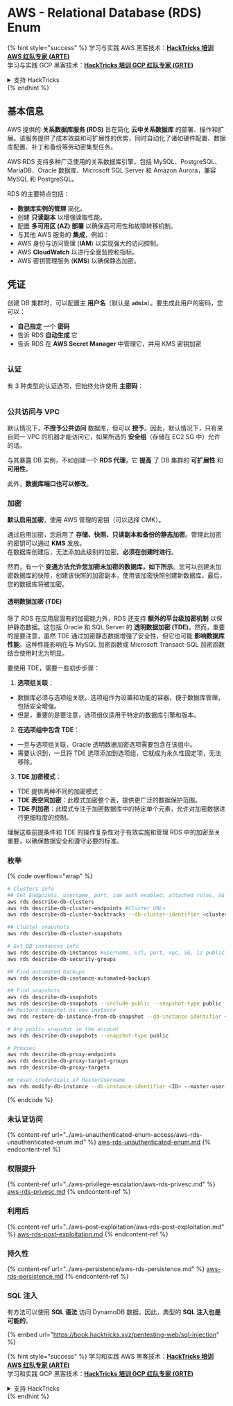 # AWS - Relational Database (RDS) Enum

{% hint style="success" %}
学习与实践 AWS 黑客技术：<img src="../../../.gitbook/assets/image (1).png" alt="" data-size="line">[**HackTricks 培训 AWS 红队专家 (ARTE)**](https://training.hacktricks.xyz/courses/arte)<img src="../../../.gitbook/assets/image (1).png" alt="" data-size="line">\
学习与实践 GCP 黑客技术：<img src="../../../.gitbook/assets/image (2).png" alt="" data-size="line">[**HackTricks 培训 GCP 红队专家 (GRTE)**<img src="../../../.gitbook/assets/image (2).png" alt="" data-size="line">](https://training.hacktricks.xyz/courses/grte)

<details>

<summary>支持 HackTricks</summary>

* 查看 [**订阅计划**](https://github.com/sponsors/carlospolop)!
* **加入** 💬 [**Discord 群组**](https://discord.gg/hRep4RUj7f) 或 [**Telegram 群组**](https://t.me/peass) 或 **关注** 我们的 **Twitter** 🐦 [**@hacktricks\_live**](https://twitter.com/hacktricks\_live)**.**
* **通过向** [**HackTricks**](https://github.com/carlospolop/hacktricks) 和 [**HackTricks Cloud**](https://github.com/carlospolop/hacktricks-cloud) GitHub 仓库提交 PR 分享黑客技巧。

</details>
{% endhint %}

## 基本信息

AWS 提供的 **关系数据库服务 (RDS)** 旨在简化 **云中关系数据库** 的部署、操作和扩展。该服务提供了成本效益和可扩展性的优势，同时自动化了诸如硬件配置、数据库配置、补丁和备份等劳动密集型任务。

AWS RDS 支持多种广泛使用的关系数据库引擎，包括 MySQL、PostgreSQL、MariaDB、Oracle 数据库、Microsoft SQL Server 和 Amazon Aurora，兼容 MySQL 和 PostgreSQL。

RDS 的主要特点包括：

* **数据库实例的管理** 简化。
* 创建 **只读副本** 以增强读取性能。
* 配置 **多可用区 (AZ) 部署** 以确保高可用性和故障转移机制。
* 与其他 AWS 服务的 **集成**，例如：
* AWS 身份与访问管理 (**IAM**) 以实现强大的访问控制。
* AWS **CloudWatch** 以进行全面监控和指标。
* AWS 密钥管理服务 (**KMS**) 以确保静态加密。

## 凭证

创建 DB 集群时，可以配置主 **用户名**（默认是 **`admin`**）。要生成此用户的密码，您可以：

* **自己指定** 一个 **密码**
* 告诉 RDS **自动生成** 它
* 告诉 RDS 在 **AWS Secret Manager** 中管理它，并用 KMS 密钥加密

<figure><img src="../../../.gitbook/assets/image (144).png" alt=""><figcaption></figcaption></figure>

### 认证

有 3 种类型的认证选项，但始终允许使用 **主密码**：

<figure><img src="../../../.gitbook/assets/image (227).png" alt=""><figcaption></figcaption></figure>

### 公共访问与 VPC

默认情况下，**不授予公共访问** 数据库，但可以 **授予**。因此，默认情况下，只有来自同一 VPC 的机器才能访问它，如果所选的 **安全组**（存储在 EC2 SG 中）允许的话。

与其暴露 DB 实例，不如创建一个 **RDS 代理**，它 **提高** 了 DB 集群的 **可扩展性** 和 **可用性**。

此外，**数据库端口也可以修改**。

### 加密

**默认启用加密**，使用 AWS 管理的密钥（可以选择 CMK）。

通过启用加密，您启用了 **存储、快照、只读副本和备份的静态加密**。管理此加密的密钥可以通过 **KMS** 发放。\
在数据库创建后，无法添加此级别的加密。**必须在创建时进行**。

然而，有一个 **变通方法允许您加密未加密的数据库，如下所示**。您可以创建未加密数据库的快照，创建该快照的加密副本，使用该加密快照创建新数据库，最后，您的数据库将被加密。

#### 透明数据加密 (TDE)

除了 RDS 在应用层固有的加密能力外，RDS 还支持 **额外的平台级加密机制** 以保护静态数据。这包括 Oracle 和 SQL Server 的 **透明数据加密 (TDE)**。然而，重要的是要注意，虽然 TDE 通过加密静态数据增强了安全性，但它也可能 **影响数据库性能**。这种性能影响在与 MySQL 加密函数或 Microsoft Transact-SQL 加密函数结合使用时尤为明显。

要使用 TDE，需要一些初步步骤：

1. **选项组关联**：
* 数据库必须与选项组关联。选项组作为设置和功能的容器，便于数据库管理，包括安全增强。
* 但是，重要的是要注意，选项组仅适用于特定的数据库引擎和版本。
2. **在选项组中包含 TDE**：
* 一旦与选项组关联，Oracle 透明数据加密选项需要包含在该组中。
* 需要认识到，一旦将 TDE 选项添加到选项组，它就成为永久性固定项，无法移除。
3. **TDE 加密模式**：
* TDE 提供两种不同的加密模式：
* **TDE 表空间加密**：此模式加密整个表，提供更广泛的数据保护范围。
* **TDE 列加密**：此模式专注于加密数据库中的特定单个元素，允许对加密数据进行更细粒度的控制。

理解这些前提条件和 TDE 的操作复杂性对于有效实施和管理 RDS 中的加密至关重要，以确保数据安全和遵守必要的标准。

### 枚举

{% code overflow="wrap" %}
```bash
# Clusters info
## Get Endpoints, username, port, iam auth enabled, attached roles, SG
aws rds describe-db-clusters
aws rds describe-db-cluster-endpoints #Cluster URLs
aws rds describe-db-cluster-backtracks --db-cluster-identifier <cluster-name>

## Cluster snapshots
aws rds describe-db-cluster-snapshots

# Get DB instances info
aws rds describe-db-instances #username, url, port, vpc, SG, is public?
aws rds describe-db-security-groups

## Find automated backups
aws rds describe-db-instance-automated-backups

## Find snapshots
aws rds describe-db-snapshots
aws rds describe-db-snapshots --include-public --snapshot-type public
## Restore snapshot as new instance
aws rds restore-db-instance-from-db-snapshot --db-instance-identifier <ID> --db-snapshot-identifier <ID> --availability-zone us-west-2a

# Any public snapshot in the account
aws rds describe-db-snapshots --snapshot-type public

# Proxies
aws rds describe-db-proxy-endpoints
aws rds describe-db-proxy-target-groups
aws rds describe-db-proxy-targets

## reset credentials of MasterUsername
aws rds modify-db-instance --db-instance-identifier <ID> --master-user-password <NewPassword> --apply-immediately
```
{% endcode %}

### 未认证访问

{% content-ref url="../aws-unauthenticated-enum-access/aws-rds-unauthenticated-enum.md" %}
[aws-rds-unauthenticated-enum.md](../aws-unauthenticated-enum-access/aws-rds-unauthenticated-enum.md)
{% endcontent-ref %}

### 权限提升

{% content-ref url="../aws-privilege-escalation/aws-rds-privesc.md" %}
[aws-rds-privesc.md](../aws-privilege-escalation/aws-rds-privesc.md)
{% endcontent-ref %}

### 利用后

{% content-ref url="../aws-post-exploitation/aws-rds-post-exploitation.md" %}
[aws-rds-post-exploitation.md](../aws-post-exploitation/aws-rds-post-exploitation.md)
{% endcontent-ref %}

### 持久性

{% content-ref url="../aws-persistence/aws-rds-persistence.md" %}
[aws-rds-persistence.md](../aws-persistence/aws-rds-persistence.md)
{% endcontent-ref %}

### SQL 注入

有方法可以使用 **SQL 语法** 访问 DynamoDB 数据，因此，典型的 **SQL 注入也是可能的**。

{% embed url="https://book.hacktricks.xyz/pentesting-web/sql-injection" %}

{% hint style="success" %}
学习和实践 AWS 黑客技术：<img src="../../../.gitbook/assets/image (1).png" alt="" data-size="line">[**HackTricks 培训 AWS 红队专家 (ARTE)**](https://training.hacktricks.xyz/courses/arte)<img src="../../../.gitbook/assets/image (1).png" alt="" data-size="line">\
学习和实践 GCP 黑客技术：<img src="../../../.gitbook/assets/image (2).png" alt="" data-size="line">[**HackTricks 培训 GCP 红队专家 (GRTE)**<img src="../../../.gitbook/assets/image (2).png" alt="" data-size="line">](https://training.hacktricks.xyz/courses/grte)

<details>

<summary>支持 HackTricks</summary>

* 查看 [**订阅计划**](https://github.com/sponsors/carlospolop)!
* **加入** 💬 [**Discord 群组**](https://discord.gg/hRep4RUj7f) 或 [**Telegram 群组**](https://t.me/peass) 或 **在** **Twitter** 🐦 [**@hacktricks\_live**](https://twitter.com/hacktricks\_live)** 上关注我们。**
* **通过向** [**HackTricks**](https://github.com/carlospolop/hacktricks) 和 [**HackTricks Cloud**](https://github.com/carlospolop/hacktricks-cloud) GitHub 仓库提交 PR 来分享黑客技巧。

</details>
{% endhint %}
